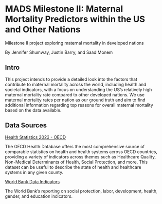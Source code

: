 # MADS Milestone II: Maternal Mortality Predictors within the US and Other Nations

Milestone II project exploring maternal mortality in developed nations

By Jennifer Shumway, Justin Barry, and Saad Monem

## Intro

This project intends to provide a detailed look into the factors that contribute to maternal mortality across the world, including health and societal indicators, with a focus on understanding the US’s relatively high maternal mortality rate compared to other developed nations. We use maternal mortality rates per nation as our ground truth and aim to find additional information regarding top reasons for overall maternal mortality based on the data available. 

## Data Sources
 
[Health Statistics 2023 - OECD](https://www.oecd.org/els/health-systems/health-data.htm)

The OECD Health Database offers the most comprehensive source of comparable statistics on health and health systems across OECD countries, providing a variety of indicators across themes such as Healthcare Quality, Non-Medical Determinants of Health, Social Protection, and more. This dataset can be useful to describe the state of health and healthcare systems in any given county.
 
[World Bank Data Indicators](https://data.worldbank.org/indicator)

The World Bank’s reporting on social protection, labor, development, health, gender, and education indicators.
